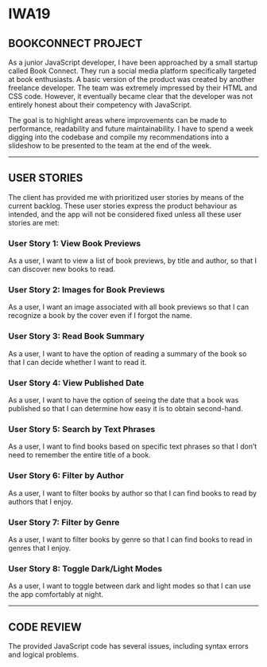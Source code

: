 # IWA19
## **BOOKCONNECT PROJECT**

As a junior JavaScript developer, I have been approached by a small startup called Book Connect. They run a social media platform specifically targeted at book enthusiasts. A basic version of the product was created by another freelance developer. The team was extremely impressed by their HTML and CSS code. However, it eventually became clear that the developer was not entirely honest about their competency with JavaScript.

The goal is to highlight areas where improvements can be made to performance, readability and future maintainability. I have to spend a week digging into the codebase and compile my recommendations into a slideshow to be presented to the team at the end of the week.

<hr>

## **USER STORIES**

The client has provided me with prioritized user stories by means of the current backlog. These user stories express the product behaviour as intended, and the app will not be considered fixed unless all these user stories are met:

### **User Story 1: View Book Previews**
As a user, I want to view a list of book previews, by title and author, so that I can discover new books to read.

### **User Story 2: Images for Book Previews**
As a user, I want an image associated with all book previews so that I can recognize a book by the cover even if I forgot the name.

### **User Story 3: Read Book Summary**
As a user, I want to have the option of reading a summary of the book so that I can decide whether I want to read it.

### **User Story 4: View Published Date**
As a user, I want to have the option of seeing the date that a book was published so that I can determine how easy it is to obtain second-hand.

### **User Story 5: Search by Text Phrases**
As a user, I want to find books based on specific text phrases so that I don’t need to remember the entire title of a book.

### **User Story 6: Filter by Author**
As a user, I want to filter books by author so that I can find books to read by authors that I enjoy.

### **User Story 7: Filter by Genre**
As a user, I want to filter books by genre so that I can find books to read in genres that I enjoy.

### **User Story 8: Toggle Dark/Light Modes**
As a user, I want to toggle between dark and light modes so that I can use the app comfortably at night.

<hr>

## **CODE REVIEW**

The provided JavaScript code has several issues, including syntax errors and logical problems.
